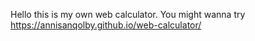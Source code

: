 Hello this is my own web calculator. 
You might wanna try
https://annisanqolby.github.io/web-calculator/
